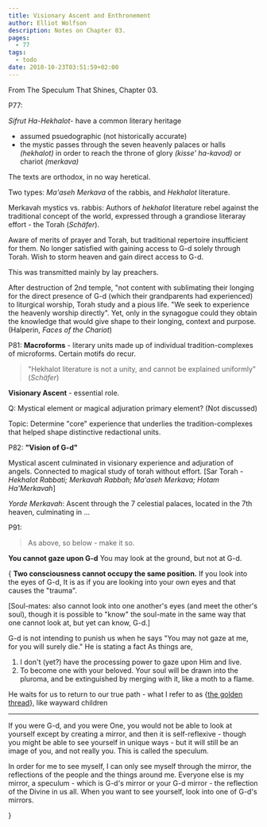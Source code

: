 ```yaml
---
title: Visionary Ascent and Enthronement
author: Elliot Wolfson
description: Notes on Chapter 03.
pages:
  - 77
tags:
  - todo
date: 2010-10-23T03:51:59+02:00
---
```


From The Speculum That Shines, Chapter 03.

P77:

_Sifrut Ha-Hekhalot_- have a common literary heritage

- assumed psuedographic (not historically accurate)
- the mystic passes through the seven heavenly palaces or halls _(hekhalot)_ in order to reach the throne of glory _(kisse' ha-kavod)_ or chariot _(merkava)_

The texts are orthodox, in no way heretical.

Two types: _Ma'aseh Merkava_ of the rabbis, and _Hekhalot_ literature.

Merkavah mystics vs. rabbis: Authors of _hekhalot_ literature rebel against the traditional concept of the world, expressed through a grandiose literaray effort - the Torah (_Sch&auml;fer_).

Aware of merits of prayer and Torah, but traditional repertoire insufficient for them. No longer satisfied with gaining access to G-d solely through Torah. Wish to storm heaven and gain direct access to G-d.

This was transmitted mainly by lay preachers.

After destruction of 2nd temple, "not content with sublimating their longing for the direct presence of G-d (which their grandparents had experienced) to liturgical worship, Torah study and a pious life. "We seek to experience the heavenly worship directly". Yet, only in the synagogue could they obtain the knowledge that would give shape to their longing, context and purpose. (Halperin, _Faces of the Chariot_)

P81:
**Macroforms** - literary units made up of individual tradition-complexes of microforms. Certain motifs do recur.

> "Hekhalot literature is not a unity, and cannot be explained uniformly" (_Sch&auml;fer_)

**Visionary Ascent** - essential role.

Q: Mystical element or magical adjuration primary element?
(Not discussed)

Topic: Determine "core" experience that underlies the tradition-complexes that helped shape distinctive redactional units.

P82:
**"Vision of G-d"**

Mystical ascent culminated in visionary experience and adjuration of angels.
Connected to magical study of torah without effort.
[Sar Torah - _Hekhalot Rabbati; Merkavah Rabbah; Ma'aseh Merkava; Hotam Ha'Merkavah_]

_Yorde Merkavah_: Ascent through the 7 celestial palaces, located in the 7th heaven, culminating in ...

P91:

> As above, so below - make it so.

**You cannot gaze upon G-d**
You may look at the ground, but not at G-d.

{
**Two consciousness cannot occupy the same position.**
If you look into the eyes of G-d,
It is as if you are looking into your own eyes
and that causes the "trauma".

[Soul-mates: also cannot look into one another's eyes (and meet the other's soul), though it is possible to "know" the soul-mate in the same way that one cannot look at, but yet can know, G-d.]

G-d is not intending to punish us when he says "You may not gaze at me, for you will surely die." He is stating a fact As things are,

1. I don't (yet?) have the processing power to gaze upon Him and live.
2. To become one with your beloved. Your soul will be drawn into the pluroma, and be extinguished by merging with it, like a moth to a flame.

He waits for us to return to our true path - what I refer to as {[the golden thread](golden_thread.html)}, like wayward children

---

If you were G-d, and you were One, you would not be able to look at yourself except by creating a mirror, and then it is self-reflexive - though you might be able to see yourself in unique ways - but it will still be an image of you, and not really you. This is called the speculum.

In order for me to see myself, I can only see myself through the mirror, the reflections of the people and the things around me. Everyone else is my mirror, a speculum - which is G-d's mirror or your G-d mirror - the reflection of the Divine in us all. When you want to see yourself, look into one of G-d's mirrors.

}
